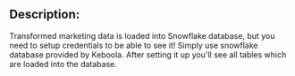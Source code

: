 ## Description:

Transformed marketing data is loaded into Snowflake database, but you need to setup credentials to be able to see it! Simply use snowflake database provided by Keboola. After setting it up you'll see all tables which are loaded into the database.
